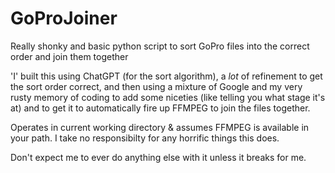# GoProJoiner
Really shonky and basic python script to sort GoPro files into the correct order and join them together

'I' built this using ChatGPT (for the sort algorithm), a *lot* of refinement to get the sort order correct, and then using a mixture of Google and my very rusty memory of coding to add some niceties (like telling you what stage it's at) and to get it to automatically fire up FFMPEG to join the files together.

Operates in current working directory & assumes FFMPEG is available in your path. I take no responsibilty for any horrific things this does.

Don't expect me to ever do anything else with it unless it breaks for me.
